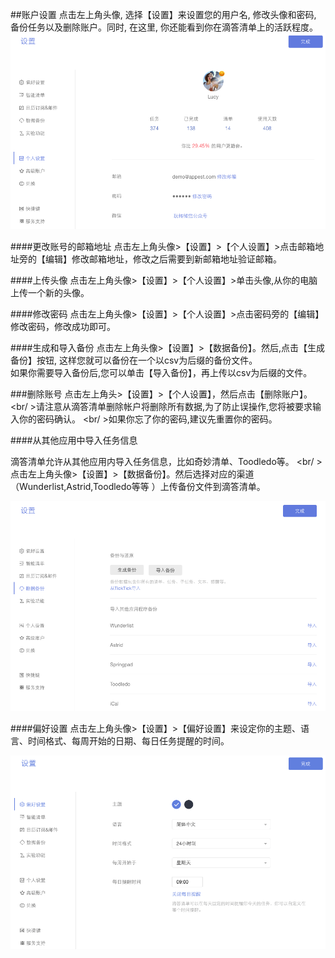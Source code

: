 ##账户设置
点击左上角头像, 选择【设置】来设置您的用户名, 修改头像和密码, 备份任务以及删除账户。同时, 在这里, 你还能看到你在滴答清单上的活跃程度。
![](../images/images_web2.0/setting.png)

####更改账号的邮箱地址
点击左上角头像>【设置】>【个人设置】>点击邮箱地址旁的【编辑】修改邮箱地址，修改之后需要到新邮箱地址验证邮箱。

####上传头像
点击左上角头像>【设置】>【个人设置】>单击头像,从你的电脑上传一个新的头像。

####修改密码
点击左上角头像>【设置】>【个人设置】>点击密码旁的【编辑】修改密码，修改成功即可。

####生成和导入备份
点击左上角头像>【设置】>【数据备份】。然后,点击【生成备份】按钮, 这样您就可以备份在一个以csv为后缀的备份文件。
<br >如果你需要导入备份后,您可以单击【导入备份】，再上传以csv为后缀的文件。

###删除账号
点击左上角头>【设置】>【个人设置】，然后点击【删除账户】。
<br/ >请注意从滴答清单删除帐户将删除所有数据,为了防止误操作,您将被要求输入你的密码确认。
<br/ >如果你忘了你的密码,建议先重置你的密码。

####从其他应用中导入任务信息

滴答清单允许从其他应用内导入任务信息，比如奇妙清单、Toodledo等。
<br/ >点击左上角头像>【设置】>【数据备份】。然后选择对应的渠道（Wunderlist,Astrid,Toodledo等等 ）上传备份文件到滴答清单。

![](../images/images_web2.0/backup.png)

####偏好设置
点击左上角头像>【设置】>【偏好设置】来设定你的主题、语言、时间格式、每周开始的日期、每日任务提醒的时间。

![](../images/images_web2.0/preferences1.png)

